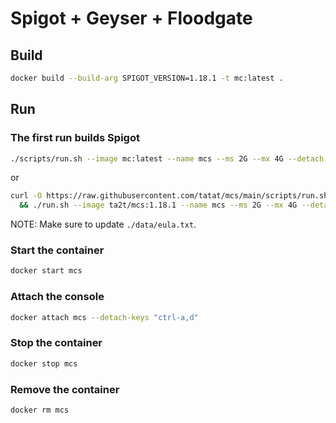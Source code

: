 # Spigot + Geyser + Floodgate

## Build

```sh
docker build --build-arg SPIGOT_VERSION=1.18.1 -t mc:latest .
```

## Run

### The first run builds Spigot

```sh
./scripts/run.sh --image mc:latest --name mcs --ms 2G --mx 4G --detach-keys "ctrl-a,d"
```

or

```sh
curl -O https://raw.githubusercontent.com/tatat/mcs/main/scripts/run.sh \
  && ./run.sh --image ta2t/mcs:1.18.1 --name mcs --ms 2G --mx 4G --detach-keys "ctrl-a,d"
```

NOTE: Make sure to update `./data/eula.txt`.

### Start the container

```sh
docker start mcs
```

### Attach the console

```sh
docker attach mcs --detach-keys "ctrl-a,d"
```

### Stop the container

```sh
docker stop mcs
```

### Remove the container

```sh
docker rm mcs
```
